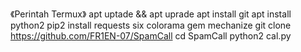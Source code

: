 《Perintah Termux》
apt uptade && apt uprade
apt install git
apt install python2
pip2 install requests six colorama gem mechanize
git clone https://github.com/FR1EN-07/SpamCall
cd SpamCall
python2 cal.py
